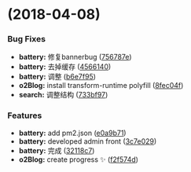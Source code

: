 <a name=""></a>
#  (2018-04-08)


### Bug Fixes

* **battery:** 修复bannerbug ([756787e](https://github.com/pfan123/o2Blog/commit/756787e))
* **battery:** 去掉缓存 ([4566140](https://github.com/pfan123/o2Blog/commit/4566140))
* **battery:** 调整 ([b6e7f95](https://github.com/pfan123/o2Blog/commit/b6e7f95))
* **o2Blog:** install transform-runtime polyfill ([8fec04f](https://github.com/pfan123/o2Blog/commit/8fec04f))
* **search:** 调整结构 ([733bf97](https://github.com/pfan123/o2Blog/commit/733bf97))


### Features

* **battery:** add pm2.json ([e0a9b71](https://github.com/pfan123/o2Blog/commit/e0a9b71))
* **battery:** developed admin front ([3c7e029](https://github.com/pfan123/o2Blog/commit/3c7e029))
* **battery:** 完成 ([32118c7](https://github.com/pfan123/o2Blog/commit/32118c7))
* **o2Blog:** create progress :sparkles: ([f2f574d](https://github.com/pfan123/o2Blog/commit/f2f574d))



